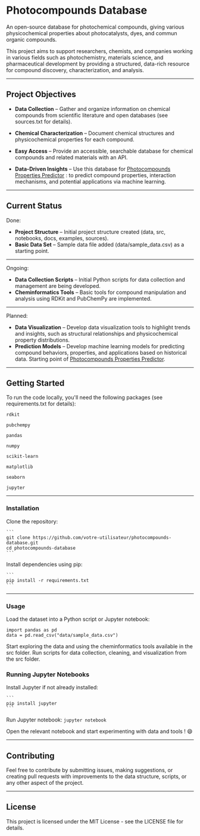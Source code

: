 # Photocompounds Database

An open-source database for photochemical compounds, giving various physicochemical properties about photocatalysts, dyes, and commun organic compounds.

This project aims to support researchers, chemists, and companies working in various fields such as photochemistry, materials science, and pharmaceutical development by providing a structured, data-rich resource for compound discovery, characterization, and analysis.

---

## Project Objectives

- **Data Collection** – Gather and organize information on chemical compounds from scientific literature and open databases (see sources.txt for details).
- **Chemical Characterization** – Document chemical structures and physicochemical properties for each compound.
- **Easy Access** – Provide an accessible, searchable database for chemical compounds and related materials with an API.

- **Data-Driven Insights** – Use this database for [Photocompounds Properties Predictor](https://github.com/victorcarre6/photocompounds-properties-predictor) : to predict compound properties, interaction mechanisms, and potential applications via machine learning.

---

## Current Status

Done:
- **Project Structure** – Initial project structure created (data, src, notebooks, docs, examples, sources).
- **Basic Data Set** – Sample data file added (data/sample_data.csv) as a starting point.

---

Ongoing:
- **Data Collection Scripts** – Initial Python scripts for data collection and management are being developed.
- **Cheminformatics Tools** – Basic tools for compound manipulation and analysis using RDKit and PubChemPy are implemented.

---

Planned:
- **Data Visualization** – Develop data visualization tools to highlight trends and insights, such as structural relationships and physicochemical property distributions.
- **Prediction Models** – Develop machine learning models for predicting compound behaviors, properties, and applications based on historical data. Starting point of [Photocompounds Properties Predictor](https://github.com/victorcarre6/photocompounds-properties-predictor).

---

## Getting Started

To run the code locally, you'll need the following packages (see requirements.txt for details):

    rdkit

    pubchempy

    pandas

    numpy

    scikit-learn

    matplotlib

    seaborn

    jupyter

---

### Installation

Clone the repository:

	```
	git clone https://github.com/votre-utilisateur/photocompounds-database.git
	cd photocompounds-database
	```

Install dependencies using pip:

	```
 	pip install -r requirements.txt
	```

---

### Usage

Load the dataset into a Python script or Jupyter notebook:

    import pandas as pd
    data = pd.read_csv("data/sample_data.csv")

Start exploring the data and using the cheminformatics tools available in the src folder.
Run scripts for data collection, cleaning, and visualization from the src folder.

### Running Jupyter Notebooks

Install Jupyter if not already installed:

	```
	pip install jupyter
	```

Run Jupyter notebook:
	```
   	jupyter notebook
	```

Open the relevant notebook and start experimenting with data and tools ! 😄

---

## Contributing

Feel free to contribute by submitting issues, making suggestions, or creating pull requests with improvements to the data structure, scripts, or any other aspect of the project.

---

## License

This project is licensed under the MIT License - see the LICENSE file for details.
